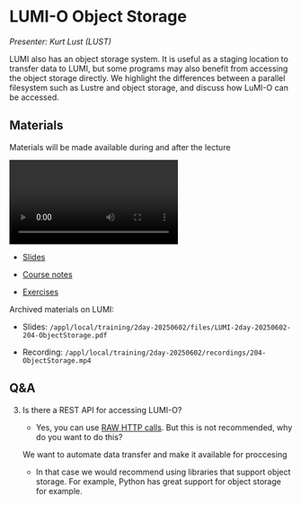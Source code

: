 # LUMI-O Object Storage

*Presenter: Kurt Lust (LUST)*

LUMI also has an object storage system. It is useful as a staging location
to transfer data to LUMI, but some programs may also benefit from accessing the 
object storage directly.
We highlight the differences
between a parallel filesystem such as Lustre and object storage, and discuss how
LuMI-O can be accessed.


## Materials

Materials will be made available during and after the lecture

<video src="https://462000265.lumidata.eu/2day-20250602/recordings/204-ObjectStorage.mp4" controls="controls"></video>
<!--
-   A video recording will follow.
-->

-   [Slides](https://462000265.lumidata.eu/2day-20250602/files/LUMI-2day-20250602-204-ObjectStorage.pdf)

-   [Course notes](204-ObjectStorage.md)

-   [Exercises](E204-ObjectStorage.md)

Archived materials on LUMI:

-   Slides: `/appl/local/training/2day-20250602/files/LUMI-2day-20250602-204-ObjectStorage.pdf`

-   Recording: `/appl/local/training/2day-20250602/recordings/204-ObjectStorage.mp4`


## Q&A

3.  Is there a REST API for accessing LUMI-O?

    -   Yes, you can use [RAW HTTP calls](https://docs.lumi-supercomputer.eu/storage/lumio/#raw-http-request). 
        But this is not recommended, why do you want to do this? 

    We want to automate data transfer and make it available for proccesing

    -   In that case we would recommend using libraries that support object storage. For example, Python has great support for object storage for example.
